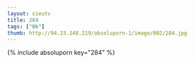 ```yaml
--- 
layout: sieutv
title: 284
tags: ["0k"]
thumb: http://94.23.248.219/absoluporn-1/image/002/284.jpg
---
```

{% include absoluporn key="284" %} 
